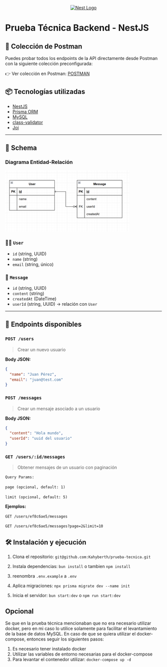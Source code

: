 <p align="center">
  <a href="http://nestjs.com/" target="blank"><img src="https://nestjs.com/img/logo-small.svg" width="120" alt="Nest Logo" /></a>
</p>


# Prueba Técnica Backend - NestJS


## 🔗 Colección de Postman
Puedes probar todos los endpoints de la API directamente desde Postman con la siguiente colección preconfigurada:

👉 Ver colección en Postman: [POSTMAN](https://www.postman.com/cloudy-escape-667722/prueba-tecnica-backend)


## 📦 Tecnologías utilizadas

- [NestJS](https://nestjs.com/)
- [Prisma ORM](https://www.prisma.io/)
- [MySQL](https://www.mysql.com/)
- [class-validator](https://github.com/typestack/class-validator)
- [Joi](https://joi.dev/) 

---

## 🧱 Schema




<h3>Diagrama Entidad-Relación</h3>

<p>
  <img src="./public/schema.png" alt="Diagrama ER" width="400"/>
</p>


### 🧑‍💻 `User`
- `id` (string, UUID)
- `name` (string)
- `email` (string, único)

### 💬 `Message`
- `id` (string, UUID)
- `content` (string)
- `createdAt` (DateTime)
- `userId` (string, UUID) → relación con `User`

---

## 📮 Endpoints disponibles

### `POST /users`
> Crear un nuevo usuario

**Body JSON:**
```json
{
  "name": "Juan Pérez",
  "email": "juan@test.com"
}
```


### `POST /messages`
> Crear un mensaje asociado a un usuario

**Body JSON:**
```json
{
  "content": "Hola mundo",
  "userId": "uuid del usuario"
}
```


### `GET /users/:id/messages`
> Obtener mensajes de un usuario con paginación

```
Query Params:

page (opcional, default: 1)

limit (opcional, default: 5)
```

**Ejemplos:**

``
GET /users/ef8c6ae5/messages
``

``
GET /users/ef8c6ae5/messages?page=2&limit=10
``

## 🛠️ Instalación y ejecución

1. Clona el repositorio: 
``
git@github.com:Kahyberth/prueba-tecnica.git
``

2. Instala dependencias: ``bun install`` o tambien ``npm install``

3. reenombra ``.env.example`` a ``.env``

4. Aplica migraciones:
`` npx prisma migrate dev --name init ``

5. Inicia el servidor: ``bun start:dev`` o ``npm run start:dev``


## Opcional

Se que en la prueba técnica mencionaban que no era necesario utilizar docker, pero en mi caso lo utilice solamente para facilitar el levantamiento de la base de datos MySQL. En caso de que se quiera utilizar el docker-compose, entonces seguir los siguientes pasos:

1. Es necesario tener instalado docker
2. Utilizar las variables de entorno necesarias para el docker-compose
3. Para levantar el contenedor utilizar: ``docker-compose up -d``




